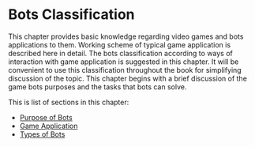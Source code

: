 # Bots Classification

This chapter provides basic knowledge regarding video games and bots applications to them. Working scheme of typical game application is described here in detail.
The bots classification according to ways of interaction with game application is
suggested in this chapter. It will be convenient to use this classification throughout
the book for simplifying discussion of the topic. This chapter begins with a brief
discussion of the game bots purposes and the tasks that bots can solve.

This is list of sections in this chapter:

* [Purpose of Bots](purpose-of-bots.md)
* [Game Application](game-application.md)
* [Types of Bots](types-of-bots.md)
